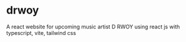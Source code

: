 # drwoy
A react website for upcoming music artist D RWOY using react js with typescript, vite, tailwind css
